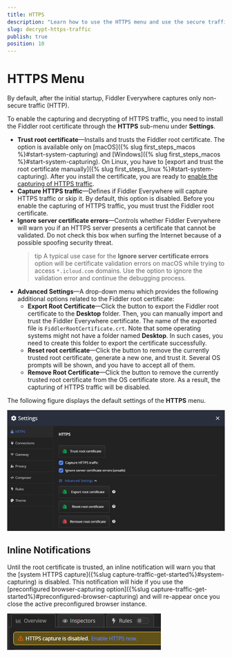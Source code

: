 ```yaml
---
title: HTTPS 
description: "Learn how to use the HTTPS menu and use the secure traffic capturing and root certificate options in the Fiddler Everywhere web-debugging HTTP-proxy client."
slug: decrypt-https-traffic
publish: true
position: 10
---
```


# HTTPS Menu

By default, after the initial startup, Fiddler Everywhere captures only non-secure traffic (HTTP).

To enable the capturing and decrypting of HTTPS traffic, you need to install the Fiddler root certificate through the **HTTPS** sub-menu under **Settings**.

- **Trust root certificate**&mdash;Installs and trusts the Fiddler root certificate. The option is available only on [macOS]({% slug first_steps_macos %}#start-system-capturing) and [Windows]({% slug first_steps_macos %}#start-system-capturing). On Linux, you have to [export and trust the root certificate manually]({% slug first_steps_linux %}#start-system-capturing). After you install the certificate, you are ready to [enable the capturing of HTTPS traffic](#capture-https-traffic).
- **Capture HTTPS traffic**&mdash;Defines if Fiddler Everywhere will capture HTTPS traffic or skip it. By default, this option is disabled. Before you enable the capturing of HTTPS traffic, you must trust the Fiddler root certificate.
- **Ignore server certificate errors**&mdash;Controls whether Fiddler Everywhere will warn you if an HTTPS server presents a certificate that cannot be validated. Do not check this box when surfing the Internet because of a possible spoofing security threat.
    >tip A typical use case for the **Ignore server certificate errors** option will be certificate validation errors on macOS while trying to access `*.icloud.com` domains. Use the option to ignore the validation error and continue the debugging process.
- **Advanced Settings**&mdash;A drop-down menu which provides the following additional options related to the Fiddler root certificate:
    - **Export Root Certificate**&mdash;Click the button to export the Fiddler root certificate to the **Desktop** folder. Then, you can manually import and trust the Fiddler Everywhere certificate. The name of the exported file is `FiddlerRootCertificate.crt`. Note that some operating systems might not have a folder named **Desktop**. In such cases, you need to create this folder to export the certificate successfully.
    - **Reset root certificate**&mdash;Click the button to remove the currently trusted root certificate, generate a new one, and trust it. Several OS prompts will be shown, and you have to accept all of them.
    - **Remove Root Certificate**&mdash;Click the button to remove the currently trusted root certificate from the OS certificate store. As a result, the capturing of HTTPS traffic will be disabled.

The following figure displays the default settings of the **HTTPS** menu.  

![default https settings](../../images/settings/settings-https.png)

## Inline Notifications

Until the root certificate is trusted, an inline notification will warn you that the [system HTTPS capture]({%slug capture-traffic-get-started%}#system-capturing) is disabled. This notification will hide if you use the [preconfigured browser-capturing option]({%slug capture-traffic-get-started%}#preconfigured-browser-capturing) and will re-appear once you close the active preconfigured browser instance.

![inline notification](../../images/get-started/notification.png) 